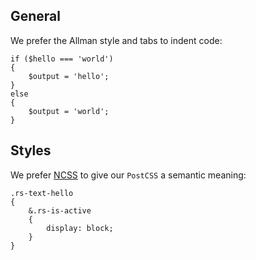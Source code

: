 General
-------

We prefer the Allman style and tabs to indent code:

```
if ($hello === 'world')
{
	$output = 'hello';
}
else
{
	$output = 'world';
}
```


Styles
------

We prefer [NCSS](https://ncss.io) to give our `PostCSS` a semantic meaning:

```
.rs-text-hello
{
	&.rs-is-active
	{
		display: block;
	}
}
```
